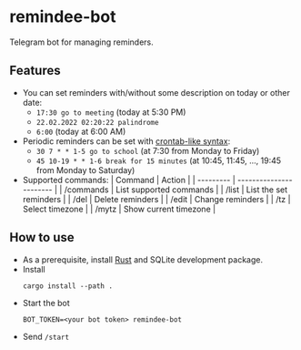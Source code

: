 # remindee-bot

Telegram bot for managing reminders.

## Features
- You can set reminders with/without some description on today or other date:
    - `17:30 go to meeting` (today at 5:30 PM)
    - `22.02.2022 02:20:22 palindrome`
    - `6:00` (today at 6:00 AM)
- Periodic reminders can be set with [crontab-like syntax][cron]:
    - `30 7 * * 1-5 go to school` (at 7:30 from Monday to Friday)
    - `45 10-19 * * 1-6 break for 15 minutes` (at 10:45, 11:45, ..., 19:45 from Monday to Saturday)
- Supported commands:
    | Command   | Action                  |
    | --------- | ----------------------- |
    | /commands | List supported commands |
    | /list     | List the set reminders  |
    | /del      | Delete reminders        |
    | /edit     | Change reminders        |
    | /tz       | Select timezone         |
    | /mytz     | Show current timezone   |

## How to use

- As a prerequisite, install [Rust] and SQLite development package.
- Install
    ```console
    cargo install --path .
    ```
- Start the bot
    ```console
    BOT_TOKEN=<your bot token> remindee-bot
    ```
- Send `/start`

[rust]: https://doc.rust-lang.org/cargo/getting-started/installation.html
[cron]: https://en.wikipedia.org/wiki/Cron#CRON_expression
